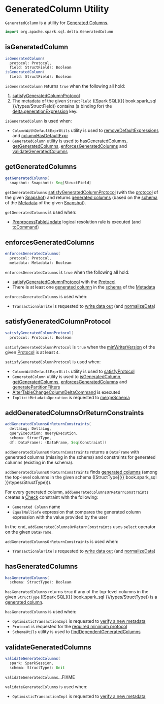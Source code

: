 # GeneratedColumn Utility

`GeneratedColumn` is a utility for [Generated Columns](index.md).

```scala
import org.apache.spark.sql.delta.GeneratedColumn
```

## <span id="isGeneratedColumn"> isGeneratedColumn

```scala
isGeneratedColumn(
  protocol: Protocol,
  field: StructField): Boolean
isGeneratedColumn(
  field: StructField): Boolean
```

`isGeneratedColumn` returns `true` when the following all hold:

1. [satisfyGeneratedColumnProtocol](#satisfyGeneratedColumnProtocol)
1. The metadata of the given `StructField` ([Spark SQL]({{ book.spark_sql }}/types/StructField)) contains (a binding for) the [delta.generationExpression](../DeltaSourceUtils.md#GENERATION_EXPRESSION_METADATA_KEY) key.

`isGeneratedColumn` is used when:

* `ColumnWithDefaultExprUtils` utility is used to [removeDefaultExpressions](../ColumnWithDefaultExprUtils.md#removeDefaultExpressions) and [columnHasDefaultExpr](../ColumnWithDefaultExprUtils.md#columnHasDefaultExpr)
* `GeneratedColumn` utility is used to [hasGeneratedColumns](#hasGeneratedColumns), [getGeneratedColumns](#getGeneratedColumns), [enforcesGeneratedColumns](#enforcesGeneratedColumns) and [validateGeneratedColumns](#validateGeneratedColumns)

## <span id="getGeneratedColumns"> getGeneratedColumns

```scala
getGeneratedColumns(
  snapshot: Snapshot): Seq[StructField]
```

`getGeneratedColumns` [satisfyGeneratedColumnProtocol](#satisfyGeneratedColumnProtocol) (with the [protocol](../Snapshot.md#protocol) of the given [Snapshot](../Snapshot.md)) and returns [generated columns](#isGeneratedColumn) (based on the [schema](../Metadata.md#schema) of the [Metadata](../Snapshot.md#metadata) of the given [Snapshot](../Snapshot.md)).

`getGeneratedColumns` is used when:

* [PreprocessTableUpdate](../PreprocessTableUpdate.md) logical resolution rule is executed (and [toCommand](../PreprocessTableUpdate.md#toCommand))

## <span id="enforcesGeneratedColumns"> enforcesGeneratedColumns

```scala
enforcesGeneratedColumns(
  protocol: Protocol,
  metadata: Metadata): Boolean
```

`enforcesGeneratedColumns` is `true` when the following all hold:

* [satisfyGeneratedColumnProtocol](#satisfyGeneratedColumnProtocol) with the [Protocol](../Protocol.md)
* There is at least one [generated column](#isGeneratedColumn) in the [schema](../Metadata.md#schema) of the [Metadata](../Metadata.md)

`enforcesGeneratedColumns` is used when:

* `TransactionalWrite` is requested to [write data out](../TransactionalWrite.md#writeFiles) (and [normalizeData](../TransactionalWrite.md#normalizeData))

## <span id="satisfyGeneratedColumnProtocol"> satisfyGeneratedColumnProtocol

```scala
satisfyGeneratedColumnProtocol(
  protocol: Protocol): Boolean
```

`satisfyGeneratedColumnProtocol` is `true` when the [minWriterVersion](../Protocol.md#minWriterVersion) of the given [Protocol](../Protocol.md) is at least `4`.

`satisfyGeneratedColumnProtocol` is used when:

* `ColumnWithDefaultExprUtils` utility is used to [satisfyProtocol](../ColumnWithDefaultExprUtils.md#satisfyProtocol)
* `GeneratedColumn` utility is used to [isGeneratedColumn](#isGeneratedColumn), [getGeneratedColumns](#getGeneratedColumns), [enforcesGeneratedColumns](#enforcesGeneratedColumns) and [generatePartitionFilters](#generatePartitionFilters)
* [AlterTableChangeColumnDeltaCommand](../commands/alter/AlterTableChangeColumnDeltaCommand.md) is executed
* `ImplicitMetadataOperation` is requested to [mergeSchema](../ImplicitMetadataOperation.md#mergeSchema)

## <span id="addGeneratedColumnsOrReturnConstraints"> addGeneratedColumnsOrReturnConstraints

```scala
addGeneratedColumnsOrReturnConstraints(
  deltaLog: DeltaLog,
  queryExecution: QueryExecution,
  schema: StructType,
  df: DataFrame): (DataFrame, Seq[Constraint])
```

`addGeneratedColumnsOrReturnConstraints` returns a `DataFrame` with generated columns (missing in the schema) and constraints for generated columns (existing in the schema).

`addGeneratedColumnsOrReturnConstraints` finds [generated columns](#getGenerationExpressionStr) (among the top-level columns in the given schema ([StructType]({{ book.spark_sql }}/types/StructType))).

For every generated column, `addGeneratedColumnsOrReturnConstraints` creates a [Check](../constraints/Constraints.md#Check) constraint with the following:

* `Generated Column` name
* `EqualNullSafe` expression that compares the generated column expression with the value provided by the user

In the end, `addGeneratedColumnsOrReturnConstraints` uses `select` operator on the given `DataFrame`.

`addGeneratedColumnsOrReturnConstraints` is used when:

* `TransactionalWrite` is requested to [write data out](../TransactionalWrite.md#writeFiles) (and [normalizeData](../TransactionalWrite.md#normalizeData))

## <span id="hasGeneratedColumns"> hasGeneratedColumns

```scala
hasGeneratedColumns(
  schema: StructType): Boolean
```

`hasGeneratedColumns` returns `true` if any of the top-level columns in the given `StructType` ([Spark SQL]({{ book.spark_sql }}/types/StructType)) is a [generated column](#isGeneratedColumn).

`hasGeneratedColumns` is used when:

* `OptimisticTransactionImpl` is requested to [verify a new metadata](../OptimisticTransactionImpl.md#verifyNewMetadata)
* `Protocol` is requested for the [required minimum protocol](../Protocol.md#requiredMinimumProtocol)
* `SchemaUtils` utility is used to [findDependentGeneratedColumns](../SchemaUtils.md#findDependentGeneratedColumns)

## <span id="validateGeneratedColumns"> validateGeneratedColumns

```scala
validateGeneratedColumns(
  spark: SparkSession,
  schema: StructType): Unit
```

`validateGeneratedColumns`...FIXME

`validateGeneratedColumns` is used when:

* `OptimisticTransactionImpl` is requested to [verify a new metadata](../OptimisticTransactionImpl.md#verifyNewMetadata)

